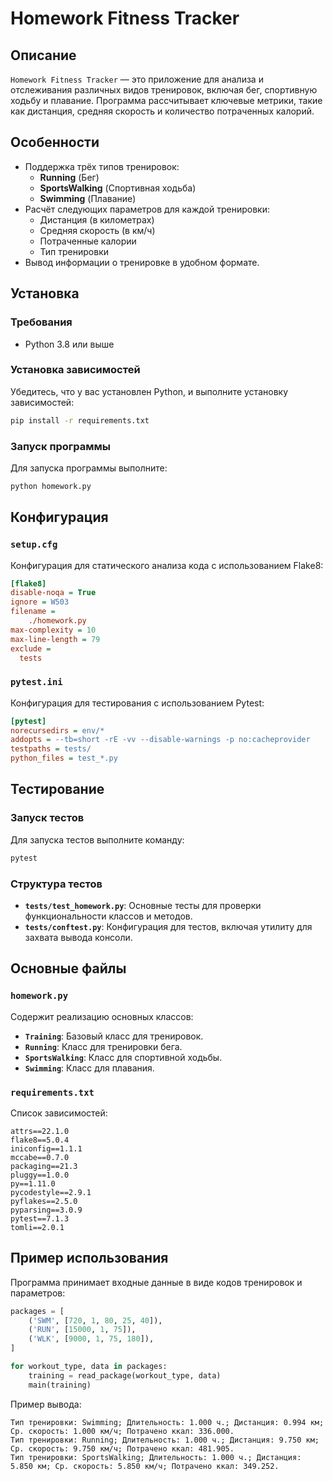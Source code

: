 # Homework Fitness Tracker

## Описание
`Homework Fitness Tracker` — это приложение для анализа и отслеживания различных видов тренировок, включая бег, спортивную ходьбу и плавание. Программа рассчитывает ключевые метрики, такие как дистанция, средняя скорость и количество потраченных калорий.

## Особенности
- Поддержка трёх типов тренировок:
  - **Running** (Бег)
  - **SportsWalking** (Спортивная ходьба)
  - **Swimming** (Плавание)
- Расчёт следующих параметров для каждой тренировки:
  - Дистанция (в километрах)
  - Средняя скорость (в км/ч)
  - Потраченные калории
  - Тип тренировки
- Вывод информации о тренировке в удобном формате.

## Установка

### Требования
- Python 3.8 или выше

### Установка зависимостей
Убедитесь, что у вас установлен Python, и выполните установку зависимостей:
```bash
pip install -r requirements.txt
```

### Запуск программы
Для запуска программы выполните:
```bash
python homework.py
```

## Конфигурация

### `setup.cfg`
Конфигурация для статического анализа кода с использованием Flake8:
```ini
[flake8]
disable-noqa = True
ignore = W503
filename =
    ./homework.py
max-complexity = 10
max-line-length = 79
exclude =
  tests
```

### `pytest.ini`
Конфигурация для тестирования с использованием Pytest:
```ini
[pytest]
norecursedirs = env/*
addopts = --tb=short -rE -vv --disable-warnings -p no:cacheprovider
testpaths = tests/
python_files = test_*.py
```

## Тестирование

### Запуск тестов
Для запуска тестов выполните команду:
```bash
pytest
```

### Структура тестов
- **`tests/test_homework.py`**: Основные тесты для проверки функциональности классов и методов.
- **`tests/conftest.py`**: Конфигурация для тестов, включая утилиту для захвата вывода консоли.

## Основные файлы

### `homework.py`
Содержит реализацию основных классов:
- **`Training`**: Базовый класс для тренировок.
- **`Running`**: Класс для тренировки бега.
- **`SportsWalking`**: Класс для спортивной ходьбы.
- **`Swimming`**: Класс для плавания.

### `requirements.txt`
Список зависимостей:
```plaintext
attrs==22.1.0
flake8==5.0.4
iniconfig==1.1.1
mccabe==0.7.0
packaging==21.3
pluggy==1.0.0
py==1.11.0
pycodestyle==2.9.1
pyflakes==2.5.0
pyparsing==3.0.9
pytest==7.1.3
tomli==2.0.1
```

## Пример использования
Программа принимает входные данные в виде кодов тренировок и параметров:

```python
packages = [
    ('SWM', [720, 1, 80, 25, 40]),
    ('RUN', [15000, 1, 75]),
    ('WLK', [9000, 1, 75, 180]),
]

for workout_type, data in packages:
    training = read_package(workout_type, data)
    main(training)
```

Пример вывода:
```
Тип тренировки: Swimming; Длительность: 1.000 ч.; Дистанция: 0.994 км; Ср. скорость: 1.000 км/ч; Потрачено ккал: 336.000.
Тип тренировки: Running; Длительность: 1.000 ч.; Дистанция: 9.750 км; Ср. скорость: 9.750 км/ч; Потрачено ккал: 481.905.
Тип тренировки: SportsWalking; Длительность: 1.000 ч.; Дистанция: 5.850 км; Ср. скорость: 5.850 км/ч; Потрачено ккал: 349.252.
```


